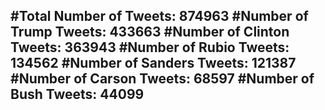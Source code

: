 #Total Number of Tweets: 874963 
#Number of Trump Tweets: 433663
#Number of Clinton Tweets: 363943
#Number of Rubio Tweets: 134562
#Number of Sanders Tweets: 121387
#Number of Carson Tweets: 68597
#Number of Bush Tweets: 44099
---
